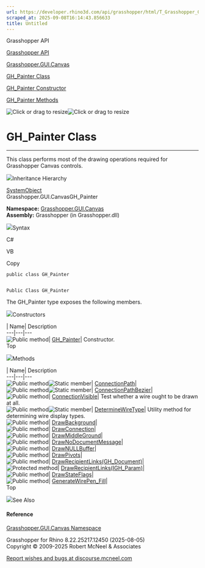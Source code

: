 ```yaml
---
url: https://developer.rhino3d.com/api/grasshopper/html/T_Grasshopper_GUI_Canvas_GH_Painter.htm
scraped_at: 2025-09-08T16:14:43.856633
title: Untitled
---
```


Grasshopper API

[Grasshopper API](../html/723c01da-9986-4db2-8f53-6f3a7494df75.htm
"Grasshopper API")

[Grasshopper.GUI.Canvas](../html/N_Grasshopper_GUI_Canvas.htm
"Grasshopper.GUI.Canvas")

[GH_Painter Class](../html/T_Grasshopper_GUI_Canvas_GH_Painter.htm "GH_Painter
Class")

[GH_Painter Constructor
](../html/M_Grasshopper_GUI_Canvas_GH_Painter__ctor.htm "GH_Painter
Constructor ")

[GH_Painter Methods](../html/Methods_T_Grasshopper_GUI_Canvas_GH_Painter.htm
"GH_Painter Methods")

![Click or drag to resize](../icons/TocOpen.gif)![Click or drag to
resize](../icons/TocClose.gif)

# GH_Painter Class  
  
---  
  
This class performs most of the drawing operations required for Grasshopper
Canvas controls.

![](../icons/SectionExpanded.png)Inheritance Hierarchy

[SystemObject](https://docs.microsoft.com/dotnet/api/system.object)  
Grasshopper.GUI.CanvasGH_Painter  

**Namespace:** [Grasshopper.GUI.Canvas](N_Grasshopper_GUI_Canvas.htm)  
**Assembly:** Grasshopper (in Grasshopper.dll)

![](../icons/SectionExpanded.png)Syntax

C#

VB

Copy

    
    
    public class GH_Painter
    
    
    Public Class GH_Painter

The GH_Painter type exposes the following members.

![](../icons/SectionExpanded.png)Constructors

| Name| Description  
---|---|---  
![Public method](../icons/pubmethod.gif)|
[GH_Painter](M_Grasshopper_GUI_Canvas_GH_Painter__ctor.htm)|  Constructor.  
Top

![](../icons/SectionExpanded.png)Methods

| Name| Description  
---|---|---  
![Public method](../icons/pubmethod.gif)![Static member](../icons/static.gif)|
[ConnectionPath](M_Grasshopper_GUI_Canvas_GH_Painter_ConnectionPath.htm)|  
![Public method](../icons/pubmethod.gif)![Static member](../icons/static.gif)|
[ConnectionPathBezier](M_Grasshopper_GUI_Canvas_GH_Painter_ConnectionPathBezier.htm)|  
![Public method](../icons/pubmethod.gif)|
[ConnectionVisible](M_Grasshopper_GUI_Canvas_GH_Painter_ConnectionVisible.htm)|
Test whether a wire ought to be drawn at all.  
![Public method](../icons/pubmethod.gif)![Static member](../icons/static.gif)|
[DetermineWireType](M_Grasshopper_GUI_Canvas_GH_Painter_DetermineWireType.htm)|
Utility method for determining wire display types.  
![Public method](../icons/pubmethod.gif)|
[DrawBackground](M_Grasshopper_GUI_Canvas_GH_Painter_DrawBackground.htm)|  
![Public method](../icons/pubmethod.gif)|
[DrawConnection](M_Grasshopper_GUI_Canvas_GH_Painter_DrawConnection.htm)|  
![Public method](../icons/pubmethod.gif)|
[DrawMiddleGround](M_Grasshopper_GUI_Canvas_GH_Painter_DrawMiddleGround.htm)|  
![Public method](../icons/pubmethod.gif)|
[DrawNoDocumentMessage](M_Grasshopper_GUI_Canvas_GH_Painter_DrawNoDocumentMessage.htm)|  
![Public method](../icons/pubmethod.gif)|
[DrawNULLBuffer](M_Grasshopper_GUI_Canvas_GH_Painter_DrawNULLBuffer.htm)|  
![Public method](../icons/pubmethod.gif)|
[DrawPivots](M_Grasshopper_GUI_Canvas_GH_Painter_DrawPivots.htm)|  
![Public method](../icons/pubmethod.gif)|
[DrawRecipientLinks(GH_Document)](M_Grasshopper_GUI_Canvas_GH_Painter_DrawRecipientLinks.htm)|  
![Protected method](../icons/protmethod.gif)|
[DrawRecipientLinks(IGH_Param)](M_Grasshopper_GUI_Canvas_GH_Painter_DrawRecipientLinks_1.htm)|  
![Public method](../icons/pubmethod.gif)|
[DrawStateFlags](M_Grasshopper_GUI_Canvas_GH_Painter_DrawStateFlags.htm)|  
![Public method](../icons/pubmethod.gif)|
[GenerateWirePen_Fill](M_Grasshopper_GUI_Canvas_GH_Painter_GenerateWirePen_Fill.htm)|  
Top

![](../icons/SectionExpanded.png)See Also

#### Reference

[Grasshopper.GUI.Canvas Namespace](N_Grasshopper_GUI_Canvas.htm)

Grasshopper for Rhino 8.22.25217.12450 (2025-08-05)  
Copyright © 2009-2025 Robert McNeel & Associates

[Report wishes and bugs at
discourse.mcneel.com](https://discourse.mcneel.com/c/grasshopper)

